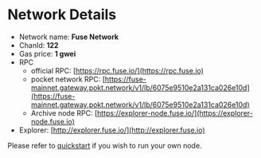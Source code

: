 # Network Details

* Network name: **Fuse Network**
* ChanId: **122**
* Gas price: **1 gwei**
* RPC
  * official RPC: [https://rpc.fuse.io/](https://rpc.fuse.io)
  * pocket network RPC: [https://fuse-mainnet.gateway.pokt.network/v1/lb/6075e9510e2a131ca026e10d](https://fuse-mainnet.gateway.pokt.network/v1/lb/6075e9510e2a131ca026e10d)
  * Archive node RPC:  [https://explorer-node.fuse.io/](https://explorer-node.fuse.io)
* Explorer: [http://explorer.fuse.io/](http://explorer.fuse.io)

Please refer to [quickstart](https://github.com/fuseio/fuse-network/#using-quickstart) if you wish to run your own node.
